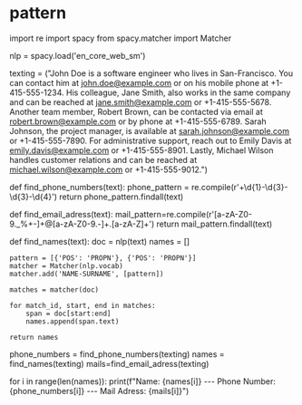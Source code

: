 # pattern
import re
import spacy
from spacy.matcher import Matcher

nlp = spacy.load('en_core_web_sm')

texting = ("John Doe is a software engineer who lives in San-Francisco. You can contact him at john.doe@example.com or on his mobile phone at +1-415-555-1234. His colleague, Jane Smith, also works in the same company and can be reached at jane.smith@example.com or +1-415-555-5678. Another team member, Robert Brown, can be contacted via email at robert.brown@example.com or by phone at +1-415-555-6789. Sarah Johnson, the project manager, is available at sarah.johnson@example.com or +1-415-555-7890. For administrative support, reach out to Emily Davis at emily.davis@example.com or +1-415-555-8901. Lastly, Michael Wilson handles customer relations and can be reached at michael.wilson@example.com or +1-415-555-9012.")

def find_phone_numbers(text):
    phone_pattern = re.compile(r'\+\d{1}-\d{3}-\d{3}-\d{4}')
    return phone_pattern.findall(text)

def find_email_adress(text):
  mail_pattern=re.compile(r'[a-zA-Z0-9._%+-]+@[a-zA-Z0-9.-]+\.[a-zA-Z]+')
  return mail_pattern.findall(text)

def find_names(text):
    doc = nlp(text)
    names = []

    pattern = [{'POS': 'PROPN'}, {'POS': 'PROPN'}]
    matcher = Matcher(nlp.vocab)
    matcher.add('NAME-SURNAME', [pattern])

    matches = matcher(doc)

    for match_id, start, end in matches:
        span = doc[start:end]
        names.append(span.text)

    return names

phone_numbers = find_phone_numbers(texting)
names = find_names(texting)
mails=find_email_adress(texting)

for i in range(len(names)):
    print(f"Name: {names[i]} --- Phone Number: {phone_numbers[i]} --- Mail Adress: {mails[i]}")
    
